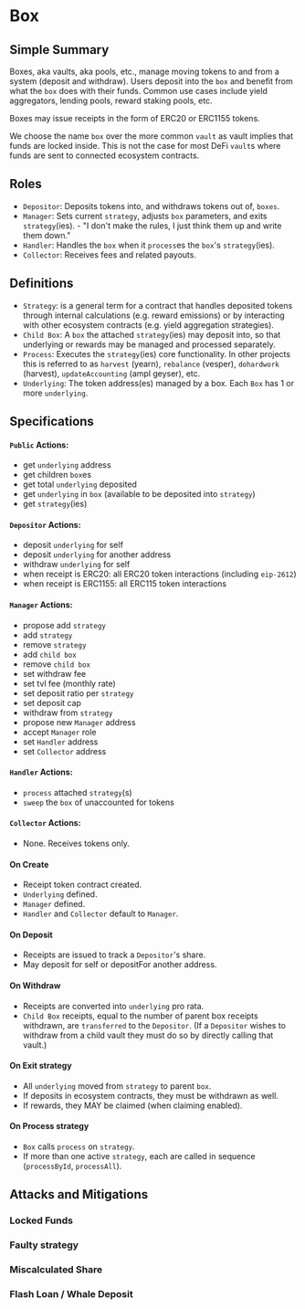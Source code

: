 # Box


## Simple Summary

Boxes, aka vaults, aka pools, etc., manage moving tokens to and from a system (deposit and withdraw). Users deposit into the `box` and benefit from what the `box` does with their funds. Common use cases include yield aggregators, lending pools, reward staking pools, etc.

Boxes may issue receipts in the form of ERC20 or ERC1155 tokens.

We choose the name `box` over the more common `vault` as vault implies that funds are locked inside. This is not the case for most DeFi `vault`s where funds are sent to connected ecosystem contracts.

## Roles

  - `Depositor`: Deposits tokens into, and withdraws tokens out of, `boxes`.
  - `Manager`: Sets current `strategy`, adjusts `box` parameters, and exits `strategy`(ies). - "I don't make the rules, I just think them up and write them down."
  - `Handler`: Handles the `box` when it `process`es the `box`'s `strategy`(ies).
  - `Collector`: Receives fees and related payouts.


## Definitions

  - `Strategy`: is a general term for a contract that handles deposited tokens through internal calculations (e.g. reward emissions) or by interacting with other ecosystem contracts (e.g. yield aggregation strategies).
  - `Child Box`: A `box` the attached `strategy`(ies) may deposit into, so that underlying or rewards may be managed and processed separately.
  - `Process`: Executes the `strategy`(ies) core functionality. In other projects this is referred to as `harvest` (yearn), `rebalance` (vesper), `dohardwork` (harvest), `updateAccounting` (ampl geyser), etc. 
  - `Underlying`: The token address(es) managed by a box. Each `Box` has 1 or more `underlying`.

## Specifications

#### `Public` Actions:

  - get `underlying` address
  - get children `box`es
  - get total `underlying` deposited
  - get `underlying` in `box` (available to be deposited into `strategy`)
  - get `strategy`(ies)

#### `Depositor` Actions:

  - deposit `underlying` for self
  - deposit `underlying` for another address
  - withdraw `underlying` for self
  - when receipt is ERC20: all ERC20 token interactions (including `eip-2612`)
  - when receipt is ERC1155: all ERC115 token interactions

#### `Manager` Actions:


  - propose add `strategy`
  - add `strategy`
  - remove `strategy`
  - add `child box`
  - remove `child box`
  - set withdraw fee
  - set tvl fee (monthly rate)
  - set deposit ratio per `strategy`
  - set deposit cap
  - withdraw from `strategy`
  - propose new `Manager` address
  - accept `Manager` role
  - set `Handler` address
  - set `Collector` address

#### `Handler` Actions:

  - `process` attached `strategy`(s)
  - `sweep` the `box` of unaccounted for tokens

#### `Collector` Actions:

  - None. Receives tokens only.

#### On Create

  - Receipt token contract created.
  - `Underlying` defined.
  - `Manager` defined.
  - `Handler` and `Collector` default to `Manager`.

#### On Deposit

  - Receipts are issued to track a `Depositor`'s share.
  - May deposit for self or depositFor another address.

#### On Withdraw

  - Receipts are converted into `underlying` pro rata.
  - `Child Box` receipts, equal to the number of parent box receipts withdrawn, are `transferred` to the `Depositor`. (If a `Depositor` wishes to withdraw from a child vault they must do so by directly calling that vault.)

#### On Exit strategy

  - All `underlying` moved from `strategy` to parent `box`.
  - If deposits in ecosystem contracts, they must be withdrawn as well.
  - If rewards, they MAY be claimed (when claiming enabled).


#### On Process strategy

  - `Box` calls `process` on `strategy`.
  - If more than one active `strategy`, each are called in sequence (`processById`, `processAll`).



## Attacks and Mitigations


### Locked Funds

### Faulty strategy

### Miscalculated Share 

### Flash Loan / Whale Deposit 
